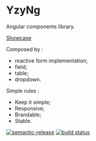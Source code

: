 # YzyNg

Angular components library.

[Showcase](https://yzypyzy.github.io/yzy-ng/)

Composed by :

-   reactive form implementation;
-   field;
-   table;
-   dropdown.

Simple rules :

-   Keep it simple;
-   Responsive;
-   Brandable;
-   Stable.

[![semantic-release](https://img.shields.io/badge/%20%20%F0%9F%93%A6%F0%9F%9A%80-semantic--release-e10079.svg)](https://github.com/semantic-release/semantic-release)
[![build status](https://github.com/coryrylan/angular-github-actions/workflows/Build/badge.svg)](https://github.com/coryrylan/angular-github-actions/actions)